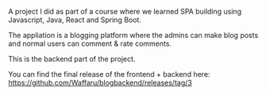 
A project I did as part of a course where we learned SPA building using Javascript, Java, React and Spring Boot.

The appliation is a blogging platform where the admins can make blog posts and normal users can comment & rate comments.

This is the backend part of the project.

You can find the final release of the frontend + backend here: https://github.com/Waffaru/blogbackend/releases/tag/3
